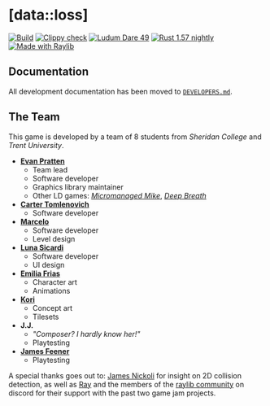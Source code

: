 # [data::loss]
[![Build](https://github.com/Ewpratten/ludum-dare-49/actions/workflows/build.yml/badge.svg)](https://github.com/Ewpratten/ludum-dare-49/actions/workflows/build.yml)
[![Clippy check](https://github.com/Ewpratten/ludum-dare-49/actions/workflows/clippy.yml/badge.svg)](https://github.com/Ewpratten/ludum-dare-49/actions/workflows/clippy.yml)
[![Ludum Dare 49](https://img.shields.io/badge/Ludum%20Dare-49-orange)](https://ldjam.com/events/ludum-dare/49/$261521)
[![Rust 1.57 nightly](https://img.shields.io/badge/Rust-1.57%20nightly-orange)](https://www.rust-lang.org/)
[![Made with Raylib](https://img.shields.io/badge/Made%20With-raylib-blue)](https://www.raylib.com/)



## Documentation

All development documentation has been moved to [`DEVELOPERS.md`](./DEVELOPERS.md).

## The Team

This game is developed by a team of 8 students from *Sheridan College* and *Trent University*.

- [**Evan Pratten**](https://github.com/ewpratten)
  - Team lead
  - Software developer
  - Graphics library maintainer
  - Other LD games: [*Micromanaged Mike*](https://ldjam.com/events/ludum-dare/46/micromanaged-mike), [*Deep Breath*](https://github.com/ewpratten/ludum-dare-48)
- [**Carter Tomlenovich**](https://github.com/hyperliskdev)
  - Software developer
- [**Marcelo**](https://github.com/SNOWZ7Z)
  - Software developer
  - Level design
- [**Luna Sicardi**](https://github.com/LuS404)
  - Software developer
  - UI design
- [**Emilia Frias**](https://www.instagram.com/demilurii/)
  - Character art
  - Animations
- [**Kori**](https://www.instagram.com/korigama/)
  - Concept art
  - Tilesets
- **J.J.**
  - *"Composer? I hardly know her!"*
  - Playtesting
- [**James Feener**](https://twitter.com/jamesmakesgame)
  - Playtesting

A special thanks goes out to: [James Nickoli](https://github.com/rsninja722/) for insight on 2D collision detection, as well as [Ray](https://github.com/raysan5) and the members of the [raylib community](https://discord.gg/raylib) on discord for their support with the past two game jam projects.
